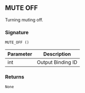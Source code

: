 ## MUTE OFF

Turning muting off.


### Signature

`MUTE_OFF ()`


| Parameter | Description |
| --- | --- |
| int | Output Binding ID |


### Returns

`None`